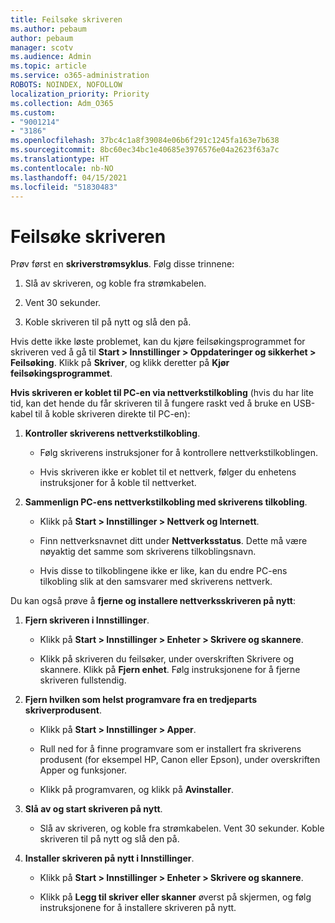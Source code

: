 ```yaml
---
title: Feilsøke skriveren
ms.author: pebaum
author: pebaum
manager: scotv
ms.audience: Admin
ms.topic: article
ms.service: o365-administration
ROBOTS: NOINDEX, NOFOLLOW
localization_priority: Priority
ms.collection: Adm_O365
ms.custom:
- "9001214"
- "3186"
ms.openlocfilehash: 37bc4c1a8f39084e06b6f291c1245fa163e7b638
ms.sourcegitcommit: 8bc60ec34bc1e40685e3976576e04a2623f63a7c
ms.translationtype: HT
ms.contentlocale: nb-NO
ms.lasthandoff: 04/15/2021
ms.locfileid: "51830483"
---
```

# <a name="troubleshoot-your-printer"></a>Feilsøke skriveren

Prøv først en **skriverstrømsyklus**. Følg disse trinnene:

1. Slå av skriveren, og koble fra strømkabelen.

2. Vent 30 sekunder.

3. Koble skriveren til på nytt og slå den på.

Hvis dette ikke løste problemet, kan du kjøre feilsøkingsprogrammet for skriveren ved å gå til **Start > Innstillinger > Oppdateringer og sikkerhet > Feilsøking**. Klikk på **Skriver**, og klikk deretter på **Kjør feilsøkingsprogrammet**.

**Hvis skriveren er koblet til PC-en via nettverkstilkobling** (hvis du har lite tid, kan det hende du får skriveren til å fungere raskt ved å bruke en USB-kabel til å koble skriveren direkte til PC-en):

1. **Kontroller skriverens nettverkstilkobling**.
    
    - Følg skriverens instruksjoner for å kontrollere nettverkstilkoblingen.

    - Hvis skriveren ikke er koblet til et nettverk, følger du enhetens instruksjoner for å koble til nettverket.

2. **Sammenlign PC-ens nettverkstilkobling med skriverens tilkobling**.

    - Klikk på **Start > Innstillinger > Nettverk og Internett**.

    - Finn nettverksnavnet ditt under **Nettverksstatus**. Dette må være nøyaktig det samme som skriverens tilkoblingsnavn.

    - Hvis disse to tilkoblingene ikke er like, kan du endre PC-ens tilkobling slik at den samsvarer med skriverens nettverk.

Du kan også prøve å **fjerne og installere nettverksskriveren på nytt**:

1. **Fjern skriveren i Innstillinger**.

    - Klikk på **Start > Innstillinger > Enheter > Skrivere og skannere**.

    - Klikk på skriveren du feilsøker, under overskriften Skrivere og skannere. Klikk på **Fjern enhet**. Følg instruksjonene for å fjerne skriveren fullstendig.

2. **Fjern hvilken som helst programvare fra en tredjeparts skriverprodusent**.

    - Klikk på **Start > Innstillinger > Apper**.

    - Rull ned for å finne programvare som er installert fra skriverens produsent (for eksempel HP, Canon eller Epson), under overskriften Apper og funksjoner.

    - Klikk på programvaren, og klikk på **Avinstaller**.

3. **Slå av og start skriveren på nytt**.

    - Slå av skriveren, og koble fra strømkabelen. Vent 30 sekunder. Koble skriveren til på nytt og slå den på.

4. **Installer skriveren på nytt i Innstillinger**.

    - Klikk på **Start > Innstillinger > Enheter > Skrivere og skannere**.
 
    - Klikk på **Legg til skriver eller skanner** øverst på skjermen, og følg instruksjonene for å installere skriveren på nytt.
